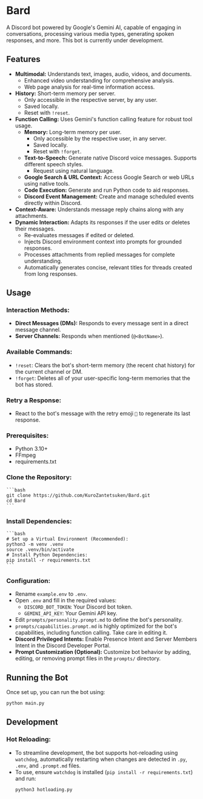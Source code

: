 # Bard

A Discord bot powered by Google's Gemini AI, capable of engaging in conversations, processing various media types, generating spoken responses, and more. This bot is currently under development.

## Features
- **Multimodal:** Understands text, images, audio, videos, and documents.
    - Enhanced video understanding for comprehensive analysis.
    - Web page analysis for real-time information access.
- **History:** Short-term memory per server.
    - Only accessible in the respective server, by any user.
    - Saved locally.
    - Reset with `!reset`.
- **Function Calling:** Uses Gemini's function calling feature for robust tool usage.
    - **Memory:** Long-term memory per user.
        - Only accessible by the respective user, in any server.
        - Saved locally.
        - Reset with `!forget`.
    - **Text-to-Speech:** Generate native Discord voice messages. Supports different speech styles.
        - Request using natural language.
    - **Google Search & URL Context:** Access Google Search or web URLs using native tools.
    - **Code Execution:** Generate and run Python code to aid responses.
    - **Discord Event Management:** Create and manage scheduled events directly within Discord.
- **Context-Aware:** Understands message reply chains along with any attachments.
- **Dynamic Interaction:** Adapts its responses if the user edits or deletes their messages.
    - Re-evaluates messages if edited or deleted.
    - Injects Discord environment context into prompts for grounded responses.
    - Processes attachments from replied messages for complete understanding.
    - Automatically generates concise, relevant titles for threads created from long responses.

## Usage

### **Interaction Methods:**
- **Direct Messages (DMs):** Responds to every message sent in a direct message channel.
- **Server Channels:** Responds when mentioned (`@<BotName>`).

### **Available Commands:**
- `!reset`: Clears the bot's short-term memory (the recent chat history) for the current channel or DM.
- `!forget`: Deletes all of your user-specific long-term memories that the bot has stored.

### **Retry a Response:**
- React to the bot's message with the retry emoji `🔄` to regenerate its last response.

### **Prerequisites:**
- Python 3.10+
- FFmpeg
- requirements.txt

### **Clone the Repository:**
    ```bash
    git clone https://github.com/KuroZantetsuken/Bard.git
    cd Bard
    ```

### **Install Dependencies:**
    ```bash
    # Set up a Virtual Environment (Recommended):
    python3 -m venv .venv
    source .venv/bin/activate
    # Install Python Dependencies:
    pip install -r requirements.txt
    ```

### **Configuration:**
- Rename `example.env` to `.env`.
- Open `.env` and fill in the required values:
    - `DISCORD_BOT_TOKEN`: Your Discord bot token.
    - `GEMINI_API_KEY`: Your Gemini API key.
- Edit `prompts/personality.prompt.md` to define the bot's personality.
- `prompts/capabilities.prompt.md` is highly optimized for the bot's capabilities, including function calling. Take care in editing it.
- **Discord Privileged Intents:** Enable Presence Intent and Server Members Intent in the Discord Developer Portal.
- **Prompt Customization (Optional):** Customize bot behavior by adding, editing, or removing prompt files in the `prompts/` directory.

## Running the Bot

Once set up, you can run the bot using:

```bash
python main.py
```

## Development

### **Hot Reloading:**
- To streamline development, the bot supports hot-reloading using `watchdog`, automatically restarting when changes are detected in `.py`, `.env`, and `.prompt.md` files.
- To use, ensure `watchdog` is installed (`pip install -r requirements.txt`) and run:
    ```bash
    python3 hotloading.py
    ```
